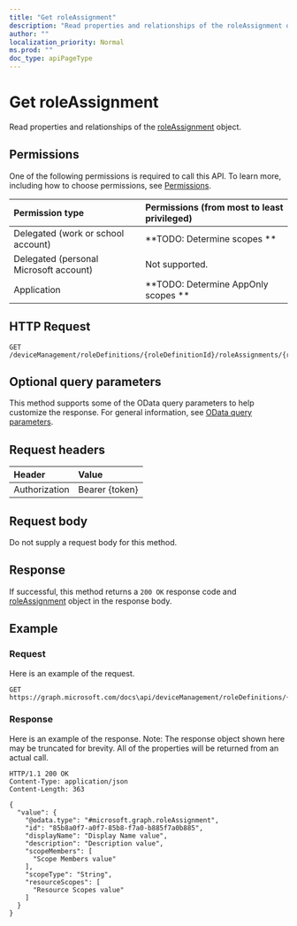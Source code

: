 ```yaml
---
title: "Get roleAssignment"
description: "Read properties and relationships of the roleAssignment object."
author: ""
localization_priority: Normal
ms.prod: ""
doc_type: apiPageType
---
```


# Get roleAssignment

Read properties and relationships of the [roleAssignment](../resources/roleassignment.md) object.

## Permissions
One of the following permissions is required to call this API. To learn more, including how to choose permissions, see [Permissions](/concepts/permissions-reference.md).

|Permission type|Permissions (from most to least privileged)|
|:---|:---|
|Delegated (work or school account)|**TODO: Determine scopes **|
|Delegated (personal Microsoft account)|Not supported.|
|Application|**TODO: Determine AppOnly scopes **|

## HTTP Request
<!-- {
  "blockType": "ignored"
}
-->
``` http
GET /deviceManagement/roleDefinitions/{roleDefinitionId}/roleAssignments/{roleAssignmentId}
```

## Optional query parameters
This method supports some of the OData query parameters to help customize the response. For general information, see [OData query parameters](/graph/query-parameters).

## Request headers
|Header|Value|
|:---|:---|
|Authorization|Bearer {token}|

## Request body
Do not supply a request body for this method.

## Response
If successful, this method returns a `200 OK` response code and [roleAssignment](../resources/roleassignment.md) object in the response body.

## Example

### Request
Here is an example of the request.
<!-- {
  "blockType": "request",
  "name": "get_roleassignment"
}
-->
``` http
GET https://graph.microsoft.com/docs\api/deviceManagement/roleDefinitions/{roleDefinitionId}/roleAssignments/{roleAssignmentId}
```

### Response
Here is an example of the response. Note: The response object shown here may be truncated for brevity. All of the properties will be returned from an actual call.
<!-- {
  "blockType": "response",
  "truncated": true,
  "@odata.type": "microsoft.graph.roleAssignment"
}
-->
``` http
HTTP/1.1 200 OK
Content-Type: application/json
Content-Length: 363

{
  "value": {
    "@odata.type": "#microsoft.graph.roleAssignment",
    "id": "85b8a0f7-a0f7-85b8-f7a0-b885f7a0b885",
    "displayName": "Display Name value",
    "description": "Description value",
    "scopeMembers": [
      "Scope Members value"
    ],
    "scopeType": "String",
    "resourceScopes": [
      "Resource Scopes value"
    ]
  }
}
```

